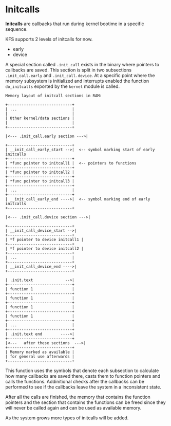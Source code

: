 # Initcalls

**Initcalls** are callbacks that run during kernel bootime in a specific
sequence.

KFS supports 2 levels of initcalls for now.

- early  
- device  

A special section called `.init_call` exists in the binary where
pointers to callbacks are saved. This section is split in two subsections
`.init_call.early` and `.init_call.device`. At a specific point where the
memory subsystem is initialized and interrupts enabled the function
`do_initcalls` exported by the `kernel` module is called.

    Memory layout of initcall sections in RAM:

    +----------------------------+
    | ...                        |
    |                            |
    | Other kernel/data sections |
    |                            |
    +----------------------------+
    
    |<--- .init_call.early section --->|
    
    +----------------------------+
    | __init_call_early_start -->|  <-- symbol marking start of early initcalls
    +----------------------------+
    | *func pointer to initcall1 |  <-- pointers to functions
    +----------------------------+
    | *func pointer to initcall2 |
    +----------------------------+
    | *func pointer to initcall3 |
    +----------------------------+
    | ...                        |
    +----------------------------+
    | __init_call_early_end ---->|  <-- symbol marking end of early initcalls
    +----------------------------+
    
    |<--- .init_call.device section --->|
    
    +----------------------------+
    | __init_call_device_start -->|
    +----------------------------+
    | *f pointer to device initcall1 |
    +----------------------------+
    | *f pointer to device initcall2 |
    +----------------------------+
    | ...                        |
    +----------------------------+
    | __init_call_device_end ---->|
    +----------------------------+
    
    | .init.text              -->|
    +----------------------------+
    | function 1                 |
    +----------------------------+
    | function 1                 |
    +----------------------------+
    | function 1                 |
    +----------------------------+
    | function 1                 |
    +----------------------------+
    | ...                        |
    +----------------------------+
    | .init.text end        ---->|
    +----------------------------+
    |<---   after these sections  --->|
    +----------------------------+
    | Memory marked as available |
    | for general use afterwards |
    +----------------------------+
    

This function uses the symbols that denote each subsection to calculate
how many callbacks are saved there, casts them to function pointers and
calls the functions. Addinitional checks after the callbacks can be performed
to see if the callbacks leave the system in a inconsistent state.

After all the calls are finished, the memory that contains the function pointers 
and the section that contains the functions can be freed since they will never be called again
and can be used as available memory.

As the system grows more types of initcalls will be added.


